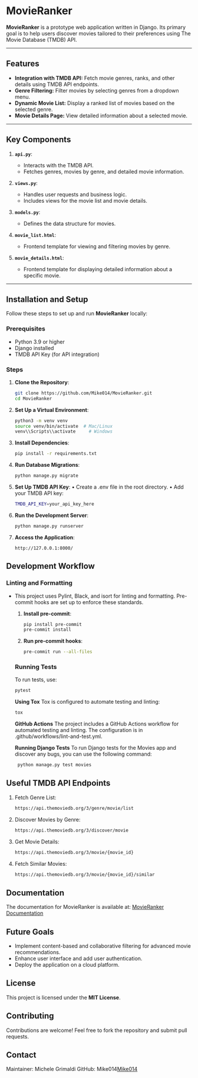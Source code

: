 # MovieRanker

**MovieRanker** is a prototype web application written in Django. Its primary goal is to help users discover movies tailored to their preferences using The Movie Database (TMDB) API.

---

## Features

- **Integration with TMDB API:** Fetch movie genres, ranks, and other details using TMDB API endpoints.
- **Genre Filtering:** Filter movies by selecting genres from a dropdown menu.
- **Dynamic Movie List:** Display a ranked list of movies based on the selected genre.
- **Movie Details Page:** View detailed information about a selected movie.

---

## Key Components

1. **`api.py`**:
   - Interacts with the TMDB API.
   - Fetches genres, movies by genre, and detailed movie information.

2. **`views.py`**:
   - Handles user requests and business logic.
   - Includes views for the movie list and movie details.

3. **`models.py`**:
   - Defines the data structure for movies.

4. **`movie_list.html`**:
   - Frontend template for viewing and filtering movies by genre.

5. **`movie_details.html`**:
   - Frontend template for displaying detailed information about a specific movie.

---

## Installation and Setup

Follow these steps to set up and run **MovieRanker** locally:

### Prerequisites

- Python 3.9 or higher
- Django installed
- TMDB API Key (for API integration)

### Steps

1. **Clone the Repository**:
   ```bash
   git clone https://github.com/Mike014/MovieRanker.git
   cd MovieRanker
   ```

2. **Set Up a Virtual Environment**:
   ```bash
   python3 -m venv venv
   source venv/bin/activate  # Mac/Linux
   venv\\Scripts\\activate     # Windows
   ```

3. **Install Dependencies**:
   ```bash
   pip install -r requirements.txt
   ```

4. **Run Database Migrations**:
   ```bash
   python manage.py migrate
   ```

5. **Set Up TMDB API Key**:
   	•	Create a .env file in the root directory.
	•	Add your TMDB API key:
    ```bash
    TMDB_API_KEY=your_api_key_here
    ```

6.	**Run the Development Server**:
    ```bash
    python manage.py runserver
    ```

7.	**Access the Application**:
    ```plaintext
    http://127.0.0.1:8000/
    ```

## Development Workflow

### Linting and Formatting

- This project uses Pylint, Black, and isort for linting and formatting.  Pre-commit hooks are set up to enforce these standards.

	1.	**Install pre-commit**:
        ```bash
        pip install pre-commit
        pre-commit install
        ```
    2.	**Run pre-commit hooks**:
        ```bash
        pre-commit run --all-files
        ```

    ### Running Tests
    To run tests, use:
    ```bash
    pytest
    ```

    **Using Tox**
    Tox is configured to automate testing and linting:
    ```bash
    tox
    ```

    **GitHub Actions**
    The project includes a GitHub Actions workflow for automated testing and linting. The configuration is in .github/workflows/lint-and-test.yml.

    **Running Django Tests**
    To run Django tests for the Movies app and discover any bugs, you can use the following command:
    ```bash
     python manage.py test movies
    ```

## Useful TMDB API Endpoints

1. Fetch Genre List:
    ```bash
    https://api.themoviedb.org/3/genre/movie/list
    ```

2.	Discover Movies by Genre:
    ```bash
    https://api.themoviedb.org/3/discover/movie
    ```

3.	Get Movie Details:
    ```bash
    https://api.themoviedb.org/3/movie/{movie_id}
    ```

4.	Fetch Similar Movies:
    ```bash
    https://api.themoviedb.org/3/movie/{movie_id}/similar
    ```

## Documentation

The documentation for MovieRanker is available at: [MovieRanker Documentation](https://Mike014.github.io/MovieRanker/)

## Future Goals

- Implement content-based and collaborative filtering for advanced movie recommendations.
- Enhance user interface and add user authentication.
- Deploy the application on a cloud platform.

## License

This project is licensed under the **MIT License**.

## Contributing

Contributions are welcome! Feel free to fork the repository and submit pull requests.

## Contact

Maintainer: Michele Grimaldi
GitHub: Mike014[Mike014](https://github.com/Mike014)
